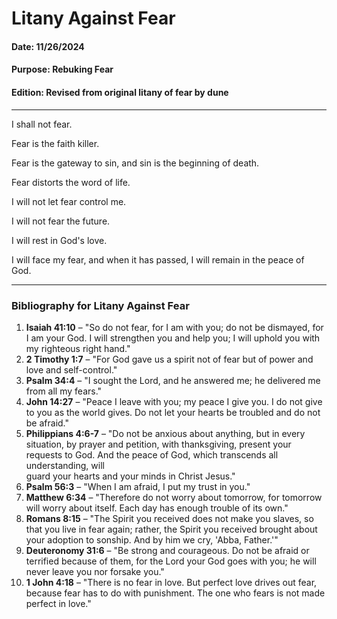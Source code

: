 # Litany Against Fear
#### Date: 11/26/2024
#### Purpose: Rebuking Fear
#### Edition: Revised from original litany of fear by dune
____

I shall not fear.  

Fear is the faith killer.  

Fear is the gateway to sin, and sin is the beginning of death.

Fear distorts the word of life.  

I will not let fear control me.  

I will not fear the future.  

I will rest in God's love.  

I will face my fear, and when it has passed, I will remain in the peace of God. 

___
### Bibliography for Litany Against Fear

1. **Isaiah 41:10** – "So do not fear, for I am with you; do not be dismayed, for I am your God. I will strengthen you and help you; I will uphold you with my righteous right hand."  
2. **2 Timothy 1:7** – "For God gave us a spirit not of fear but of power and love and self-control."  
3. **Psalm 34:4** – "I sought the Lord, and he answered me; he delivered me from all my fears."  
4. **John 14:27** – "Peace I leave with you; my peace I give you. I do not give to you as the world gives. Do not let your hearts be troubled and do not be afraid."  
5. **Philippians 4:6-7** – "Do not be anxious about anything, but in every situation, by prayer and petition, with thanksgiving, present your requests to God. And the peace of God, which transcends all understanding, will  
guard your hearts and your minds in Christ Jesus."  
6. **Psalm 56:3** – "When I am afraid, I put my trust in you."  
7. **Matthew 6:34** – "Therefore do not worry about tomorrow, for tomorrow will worry about itself. Each day has enough trouble of its own."  
8. **Romans 8:15** – "The Spirit you received does not make you slaves, so that you live in fear again; rather, the Spirit you received brought about your adoption to sonship. And by him we cry, 'Abba, Father.'"  
9. **Deuteronomy 31:6** – "Be strong and courageous. Do not be afraid or terrified because of them, for the Lord your God goes with you; he will never leave you nor forsake you."  
10. **1 John 4:18** – "There is no fear in love. But perfect love drives out fear, because fear has to do with punishment. The one who fears is not made perfect in love."  
